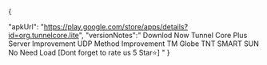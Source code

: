 {

"apkUrl": "https://play.google.com/store/apps/details?id=org.tunnelcore.lite",
"versionNotes":"
Downlod Now Tunnel Core Plus
Server Improvement
UDP Method Improvement 
TM Globe TNT SMART SUN No Need Load
[Dont forget to rate us 5 Star⭐]
"
}
